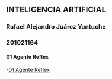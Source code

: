 ## INTELIGENCIA ARTIFICIAL
### Rafael Alejandro Juárez Yantuche
### 201021164


#### 01 Agente Reflex
-[01 Agente Reflex](https://rafalejy.github.io/IA1_Tareas/01_reflex_agent.html)

